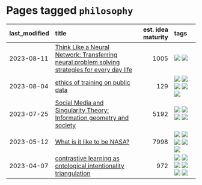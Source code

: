 # Pages tagged `philosophy`

|last_modified|title|est. idea maturity|tags
|:---|:---|---:|:---|
|2023-08-11|[Think Like a Neural Network: Transferring neural problem solving strategies for every day life](../think_like_an_ann.md)|1005|[![](https://img.shields.io/badge/tag-philosophy-82d6e)](../tags/philosophy.md) [![](https://img.shields.io/badge/tag-publication-752fd7)](../tags/publication.md)|
|2023-08-04|[ethics of training on public data](../ethics_of_public_data.md)|129|[![](https://img.shields.io/badge/tag-ai_ethics-cc5ed7)](../tags/ai_ethics.md) [![](https://img.shields.io/badge/tag-ethics-dd597e)](../tags/ethics.md) [![](https://img.shields.io/badge/tag-fair_use-e8ae48)](../tags/fair_use.md) [![](https://img.shields.io/badge/tag-philosophy-82d6e)](../tags/philosophy.md) [![](https://img.shields.io/badge/tag-remix_culture-b5ec2c)](../tags/remix_culture.md)|
|2023-07-25|[Social Media and Singularity Theory: Information geometry and society](../social_singularities.md)|5192|[![](https://img.shields.io/badge/tag-alignment-36f98)](../tags/alignment.md) [![](https://img.shields.io/badge/tag-information_geometry-418eb4)](../tags/information_geometry.md) [![](https://img.shields.io/badge/tag-philosophy-82d6e)](../tags/philosophy.md) [![](https://img.shields.io/badge/tag-publication-752fd7)](../tags/publication.md)|
|2023-05-12|[What is it like to be NASA?](../what_is_it_like_to_be_nasa.md)|7998|[![](https://img.shields.io/badge/tag-disunity_of_identity-6819c6)](../tags/disunity_of_identity.md) [![](https://img.shields.io/badge/tag-organization_as_entity-11772b)](../tags/organization_as_entity.md) [![](https://img.shields.io/badge/tag-philosophy-82d6e)](../tags/philosophy.md) [![](https://img.shields.io/badge/tag-society_of_mind-5fba1d)](../tags/society_of_mind.md) [![](https://img.shields.io/badge/tag-theory_of_mind-587798)](../tags/theory_of_mind.md)|
|2023-04-07|[contrastive learning as ontological intentionality triangulation](../contrastive_learning_as_ontological_intentionality_triangulation.md)|972|[![](https://img.shields.io/badge/tag-meta-a68128)](../tags/meta.md) [![](https://img.shields.io/badge/tag-philosophy-82d6e)](../tags/philosophy.md) [![](https://img.shields.io/badge/tag-semiotics-b4243e)](../tags/semiotics.md) [![](https://img.shields.io/badge/tag-synesthesia-b7fb0)](../tags/synesthesia.md) [![](https://img.shields.io/badge/tag-theory-b25b5)](../tags/theory.md) [![](https://img.shields.io/badge/tag-wip-d5ffe)](../tags/wip.md)|